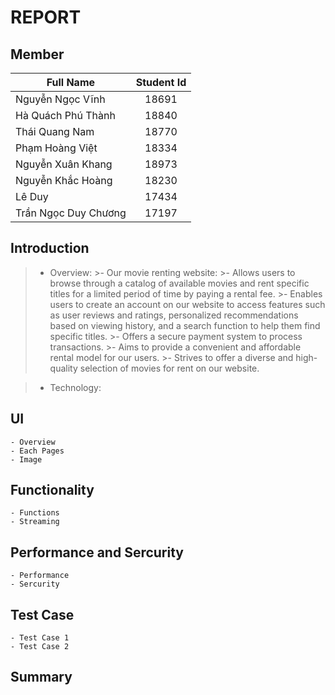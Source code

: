 # REPORT
## Member
| Full Name  | Student Id |
| ---------  | :---: |
| Nguyễn Ngọc Vĩnh  | 18691 |
| Hà Quách Phú Thành | 18840 |
| Thái Quang Nam | 18770 |
| Phạm Hoàng Việt | 18334 |
| Nguyễn Xuân Khang | 18973 |
| Nguyễn Khắc Hoàng | 18230 |
| Lê Duy | 17434 |
| Trần Ngọc Duy Chương | 17197 |

## Introduction
>- Overview:
    >- Our movie renting website:
        >- Allows users to browse through a catalog of available movies and rent specific titles for a limited period of time by paying a rental fee.
        >- Enables users to create an account on our website to access features such as user reviews and ratings, personalized recommendations based on viewing history, and a search function to help them find specific titles.
        >- Offers a secure payment system to process transactions.
        >- Aims to provide a convenient and affordable rental model for our users.
        >- Strives to offer a diverse and high-quality selection of movies for rent on our website.

>- Technology:

## UI
    - Overview
    - Each Pages
    - Image

## Functionality
    - Functions
    - Streaming

## Performance and Sercurity
    - Performance
    - Sercurity

## Test Case
    - Test Case 1
    - Test Case 2
  
## Summary